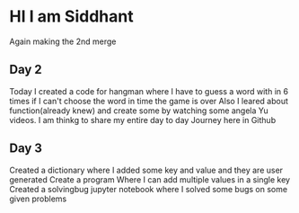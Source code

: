 ﻿# HI I am Siddhant
Again making the 2nd merge

## Day 2    
Today I created a code for hangman where I have to guess a word with in 6 times if I can't choose the word in time the game is over
Also I leared about function(already knew) and create some by watching some angela Yu videos. I am thinkg to share my entire day to day Journey here in Github

## Day 3
Created a dictionary where I added some key and value and they are user generated
Create a program Where I can add multiple values in a single key 
Created a solvingbug jupyter notebook where I solved some bugs on some given problems